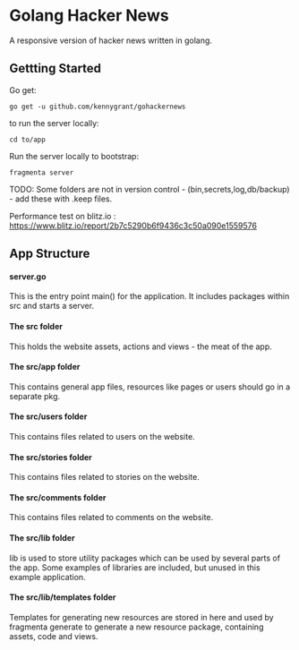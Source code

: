 # Golang Hacker News
A responsive version of hacker news written in golang. 

## Gettting Started

Go get:

    go get -u github.com/kennygrant/gohackernews

to run the server locally:

    cd to/app    

Run the server locally to bootstrap:

    fragmenta server


TODO: Some folders are not in version control -  (bin,secrets,log,db/backup) - add these with .keep files.

Performance test on blitz.io : https://www.blitz.io/report/2b7c5290b6f9436c3c50a090e1559576 

## App Structure

#### server.go
This is the entry point main() for the application. It includes packages within src and starts a server. 

#### The src folder
This holds the website assets, actions and views - the meat of the app. 


#### The src/app folder
This contains general app files, resources like pages or users should go in a separate pkg.

#### The src/users folder
This contains files related to users on the website.

#### The src/stories folder
This contains files related to stories on the website.

#### The src/comments folder
This contains files related to comments on the website.

#### The src/lib folder

lib is used to store utility packages which can be used by several parts of the app. Some examples of libraries are included, but unused in this example application. 

#### The src/lib/templates folder

Templates for generating new resources are stored in here and used by fragmenta generate to generate a new resource package, containing assets, code and views.  
